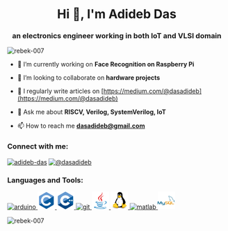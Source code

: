 <h1 align="center">Hi 👋, I'm Adideb Das</h1>
<h3 align="center">an electronics engineer working in both IoT and VLSI domain</h3>

<p align="left"> <img src="https://komarev.com/ghpvc/?username=rebek-007&label=Profile%20views&color=0e75b6&style=flat" alt="rebek-007" /> </p>

- 🔭 I’m currently working on **Face Recognition on Raspberry Pi**

- 👯 I’m looking to collaborate on **hardware projects**

- 📝 I regularly write articles on [https://medium.com/@dasadideb](https://medium.com/@dasadideb)

- 💬 Ask me about **RISCV, Verilog, SystemVerilog, IoT**

- 📫 How to reach me **dasadideb@gmail.com**


<h3 align="left">Connect with me:</h3>
<p align="left">
<a href="https://linkedin.com/in/adideb-das" target="blank"><img align="center" src="https://raw.githubusercontent.com/rahuldkjain/github-profile-readme-generator/master/src/images/icons/Social/linked-in-alt.svg" alt="adideb-das" height="30" width="40" /></a>
<a href="https://medium.com/@dasadideb" target="blank"><img align="center" src="https://raw.githubusercontent.com/rahuldkjain/github-profile-readme-generator/master/src/images/icons/Social/medium.svg" alt="@dasadideb" height="30" width="40" /></a>
</p>

<h3 align="left">Languages and Tools:</h3>
<p align="left"> <a href="https://www.arduino.cc/" target="_blank" rel="noreferrer"> <img src="https://cdn.worldvectorlogo.com/logos/arduino-1.svg" alt="arduino" width="40" height="40"/> </a> <a href="https://www.cprogramming.com/" target="_blank" rel="noreferrer"> <img src="https://raw.githubusercontent.com/devicons/devicon/master/icons/c/c-original.svg" alt="c" width="40" height="40"/> </a> <a href="https://www.w3schools.com/cpp/" target="_blank" rel="noreferrer"> <img src="https://raw.githubusercontent.com/devicons/devicon/master/icons/cplusplus/cplusplus-original.svg" alt="cplusplus" width="40" height="40"/> </a> <a href="https://git-scm.com/" target="_blank" rel="noreferrer"> <img src="https://www.vectorlogo.zone/logos/git-scm/git-scm-icon.svg" alt="git" width="40" height="40"/> </a> <a href="https://www.java.com" target="_blank" rel="noreferrer"> <img src="https://raw.githubusercontent.com/devicons/devicon/master/icons/java/java-original.svg" alt="java" width="40" height="40"/> </a> <a href="https://www.linux.org/" target="_blank" rel="noreferrer"> <img src="https://raw.githubusercontent.com/devicons/devicon/master/icons/linux/linux-original.svg" alt="linux" width="40" height="40"/> </a> <a href="https://www.mathworks.com/" target="_blank" rel="noreferrer"> <img src="https://upload.wikimedia.org/wikipedia/commons/2/21/Matlab_Logo.png" alt="matlab" width="40" height="40"/> </a> <a href="https://www.mysql.com/" target="_blank" rel="noreferrer"> <img src="https://raw.githubusercontent.com/devicons/devicon/master/icons/mysql/mysql-original-wordmark.svg" alt="mysql" width="40" height="40"/> </a> </p>

<p><img align="center" src="https://github-readme-stats.vercel.app/api/top-langs?username=rebek-007&show_icons=true&locale=en&layout=compact" alt="rebek-007" /></p>


